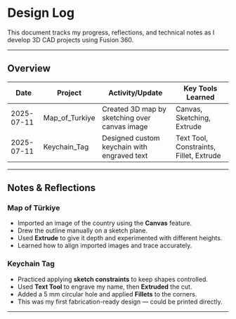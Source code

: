 # Design Log

This document tracks my progress, reflections, and technical notes as I develop 3D CAD projects using Fusion 360.

---

## Overview

| Date       | Project           | Activity/Update                              | Key Tools Learned                    |
|------------|-------------------|----------------------------------------------|--------------------------------------|
| 2025-07-11 | Map_of_Turkiye    | Created 3D map by sketching over canvas image| Canvas, Sketching, Extrude           |
| 2025-07-11 | Keychain_Tag      | Designed custom keychain with engraved text  | Text Tool, Constraints, Fillet, Extrude |

---

## Notes & Reflections

### Map of Türkiye
- Imported an image of the country using the **Canvas** feature.
- Drew the outline manually on a sketch plane.
- Used **Extrude** to give it depth and experimented with different heights.
- Learned how to align imported images and trace accurately.

### Keychain Tag
- Practiced applying **sketch constraints** to keep shapes controlled.
- Used **Text Tool** to engrave my name, then **Extruded** the cut.
- Added a 5 mm circular hole and applied **Fillets** to the corners.
- This was my first fabrication-ready design — could be printed directly.

---
